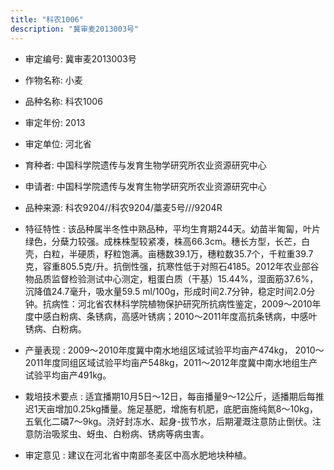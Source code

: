```yaml
---
title: "科农1006"
description: "冀审麦2013003号"
---
```

* 审定编号:  冀审麦2013003号

*  作物名称:  小麦

*  品种名称:  科农1006

*  审定年份:  2013

*  审定单位:  河北省

* 育种者:  中国科学院遗传与发育生物学研究所农业资源研究中心

*  申请者:  中国科学院遗传与发育生物学研究所农业资源研究中心

*  品种来源:  科农9204//科农9204/藁麦5号///9204R

*  特征特性 : 
该品种属半冬性中熟品种，平均生育期244天。幼苗半匍匐，叶片绿色，分蘖力较强。成株株型较紧凑，株高66.3cm。穗长方型，长芒，白壳，白粒，半硬质，籽粒饱满。亩穗数39.1万，穗粒数35.7个，千粒重39.7克，容重805.5克/升。抗倒性强，抗寒性低于对照石4185。2012年农业部谷物品质监督检验测试中心测定，粗蛋白质（干基）15.44%，湿面筋37.6%，沉降值24.7毫升，吸水量59.5 ml/100g，形成时间2.7分钟，稳定时间2.0分钟。抗病性：河北省农林科学院植物保护研究所抗病性鉴定，2009～2010年度中感白粉病、条锈病，高感叶锈病；2010～2011年度高抗条锈病，中感叶锈病、白粉病。
 
*  产量表现 : 
2009～2010年度冀中南水地组区域试验平均亩产474kg， 2010～2011年度同组区域试验平均亩产548kg，2011～2012年度冀中南水地组生产试验平均亩产491kg。

*  栽培技术要点 : 
适宜播期10月5日～12日，每亩播量9～12公斤，适播期后每推迟1天亩增加0.25kg播量。施足基肥，增施有机肥，底肥亩施纯氮8～10kg，五氧化二磷7～9kg。浇好封冻水、起身-拔节水，后期灌溉注意防止倒伏。注意防治吸浆虫、蚜虫、白粉病、锈病等病虫害。

*  审定意见 : 
建议在河北省中南部冬麦区中高水肥地块种植。
